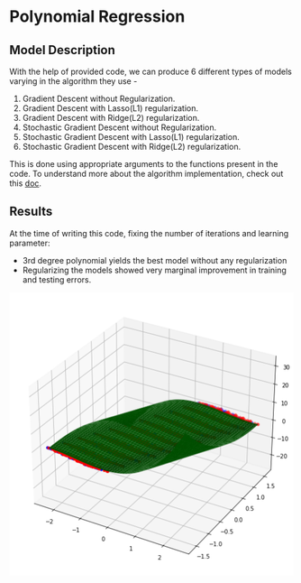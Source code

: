 # Polynomial Regression

## Model Description
With the help of provided code, we can produce 6 different types of
models varying in the algorithm they use -
1. Gradient Descent without Regularization.
2. Gradient Descent with Lasso(L1) regularization.
3. Gradient Descent with Ridge(L2) regularization.
4. Stochastic Gradient Descent without Regularization.
5. Stochastic Gradient Descent with Lasso(L1) regularization.
6. Stochastic Gradient Descent with Ridge(L2) regularization.

This is done using appropriate arguments to the functions present in the code.
To understand more about the algorithm implementation, check out this [doc](./Polynomial%20Regression/Assignment1_Polynomial_Regression.pdf).

## Results
At the time of writing this code, fixing the number of iterations and learning parameter:
- 3rd degree polynomial yields the best model without any regularization
- Regularizing the models showed very marginal improvement in training and testing errors.

<img src="./Plots/Gradient%20Descent%20Results/GD%20Degree-3.png">